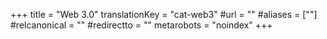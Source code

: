 +++
title = "Web 3.0"
translationKey = "cat-web3"
#url = ""
#aliases = [""]
#relcanonical = ""
#redirectto = ""
metarobots = "noindex"
+++
